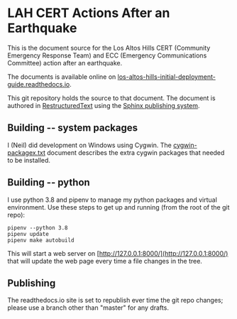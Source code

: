 
LAH CERT Actions After an Earthquake
======================================

This is the document source for the Los Altos Hills CERT (Community Emergency Response Team)
and ECC (Emergency Communications Committee) action after an earthquake.

The documents is available online on [los-altos-hills-initial-deployment-guide.readthedocs.io](https://los-altos-hills-initial-deployment-guide.readthedocs.io/en/latest/).

This git repository holds the source to that document.  The document is authored in
[RestructuredText](https://docutils.sourceforge.io/rst.html) using the
[Sphinx publishing system](https://www.sphinx-doc.org/en/master/).

Building -- system packages
--------

I (Neil) did development on Windows using Cygwin.  The [cygwin-packagex.txt](cygwin-packages.txt)
document describes the extra cygwin packages that needed to be installed.

Building -- python
-----------

I use python 3.8 and pipenv to manage my python packages and virtual environment.
Use these steps to get up and running (from the root of the git repo):

```shell
pipenv --python 3.8
pipenv update
pipenv make autobuild
```

This will start a web server on [http://127.0.0.1:8000/](http://127.0.0.1:8000/) that will
update the web page every time a file changes in the tree.

Publishing
----------

The readthedocs.io site is set to republish ever time the git repo changes; please use a branch other
than "master" for any drafts.



